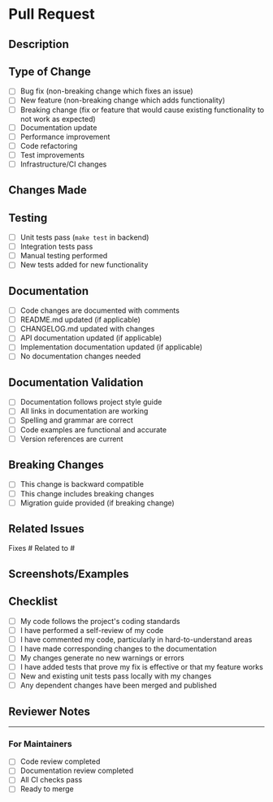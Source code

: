 # Pull Request

## Description

<!-- Provide a brief description of the changes in this PR -->

## Type of Change

<!-- Check all that apply -->

- [ ] Bug fix (non-breaking change which fixes an issue)
- [ ] New feature (non-breaking change which adds functionality)
- [ ] Breaking change (fix or feature that would cause existing functionality to not work as expected)
- [ ] Documentation update
- [ ] Performance improvement
- [ ] Code refactoring
- [ ] Test improvements
- [ ] Infrastructure/CI changes

## Changes Made

<!-- Describe the changes made in detail -->

## Testing

<!-- Describe the tests you ran to verify your changes -->

- [ ] Unit tests pass (`make test` in backend)
- [ ] Integration tests pass
- [ ] Manual testing performed
- [ ] New tests added for new functionality

## Documentation

<!-- Check all that apply and verify documentation is updated -->

- [ ] Code changes are documented with comments
- [ ] README.md updated (if applicable)
- [ ] CHANGELOG.md updated with changes
- [ ] API documentation updated (if applicable)
- [ ] Implementation documentation updated (if applicable)
- [ ] No documentation changes needed

## Documentation Validation

<!-- These checks are automatically run by CI, but you can run them locally -->

- [ ] Documentation follows project style guide
- [ ] All links in documentation are working
- [ ] Spelling and grammar are correct
- [ ] Code examples are functional and accurate
- [ ] Version references are current

## Breaking Changes

<!-- If this is a breaking change, describe what breaks and how to migrate -->

- [ ] This change is backward compatible
- [ ] This change includes breaking changes
- [ ] Migration guide provided (if breaking change)

## Related Issues

<!-- Link any related issues -->

Fixes #<!-- issue number -->
Related to #<!-- issue number -->

## Screenshots/Examples

<!-- If applicable, add screenshots or code examples -->

## Checklist

<!-- Verify all items before requesting review -->

- [ ] My code follows the project's coding standards
- [ ] I have performed a self-review of my code
- [ ] I have commented my code, particularly in hard-to-understand areas
- [ ] I have made corresponding changes to the documentation
- [ ] My changes generate no new warnings or errors
- [ ] I have added tests that prove my fix is effective or that my feature works
- [ ] New and existing unit tests pass locally with my changes
- [ ] Any dependent changes have been merged and published

## Reviewer Notes

<!-- Add any notes for reviewers -->

---

### For Maintainers

- [ ] Code review completed
- [ ] Documentation review completed
- [ ] All CI checks pass
- [ ] Ready to merge
